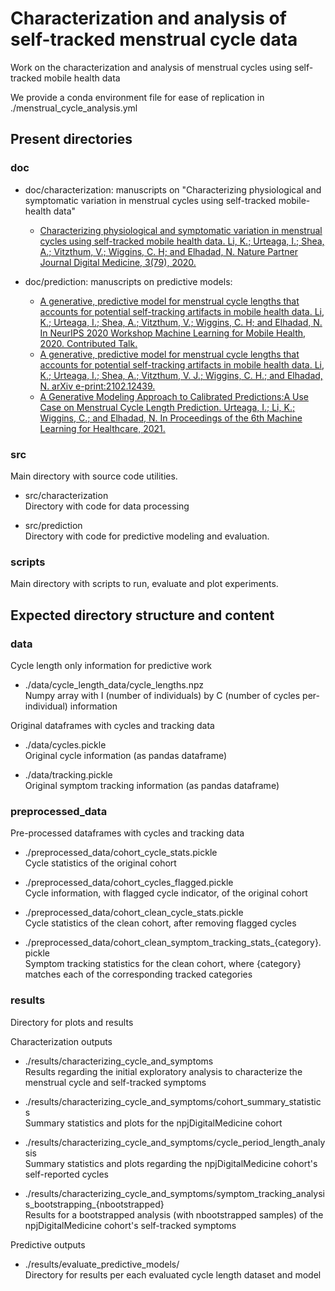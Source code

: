 # Characterization and analysis of self-tracked menstrual cycle data

Work on the characterization and analysis of menstrual cycles using self-tracked mobile health data

We provide a conda environment file for ease of replication in ./menstrual_cycle_analysis.yml

## Present directories

### doc

- doc/characterization: manuscripts on "Characterizing physiological and symptomatic variation in menstrual cycles using self-tracked mobile-health data"
    - [Characterizing physiological and symptomatic variation in menstrual cycles using self-tracked mobile health data. Li, K.; Urteaga, I.; Shea, A.; Vitzthum, V.; Wiggins, C. H; and Elhadad, N. Nature Partner Journal Digital Medicine, 3(79), 2020.](https://www.nature.com/articles/s41746-020-0269-8)

- doc/prediction: manuscripts on predictive models:
    - [A generative, predictive model for menstrual cycle lengths that accounts for potential self-tracking artifacts in mobile health data. Li, K.; Urteaga, I.; Shea, A.; Vitzthum, V.; Wiggins, C. H; and Elhadad, N. In NeurIPS 2020 Workshop Machine Learning for Mobile Health, 2020. Contributed Talk.](https://sites.google.com/view/ml4mobilehealth-neurips-2020/home#h.kx5rlc27ssyh)
    - [A generative, predictive model for menstrual cycle lengths that accounts for potential self-tracking artifacts in mobile health data. Li, K.; Urteaga, I.; Shea, A.; Vitzthum, V. J.; Wiggins, C. H.; and Elhadad, N. arXiv e-print:2102.12439.](https://arxiv.org/abs/2102.12439)
    - [A Generative Modeling Approach to Calibrated Predictions:A Use Case on Menstrual Cycle Length Prediction. Urteaga, I.; Li, K.; Wiggins, C.; and Elhadad, N. In Proceedings of the 6th Machine Learning for Healthcare, 2021.](https://www.mlforhc.org/accepted-papers-1)

### src

Main directory with source code utilities.

- src/characterization  
    Directory with code for data processing

- src/prediction  
    Directory with code for predictive modeling and evaluation.

### scripts

Main directory with scripts to run, evaluate and plot experiments.

## Expected directory structure and content

### data

Cycle length only information for predictive work
- ./data/cycle_length_data/cycle_lengths.npz  
        Numpy array with I (number of individuals) by C (number of cycles per-individual) information


Original dataframes with cycles and tracking data
- ./data/cycles.pickle  
        Original cycle information (as pandas dataframe)

- ./data/tracking.pickle  
        Original symptom tracking information (as pandas dataframe)
     
### preprocessed_data

Pre-processed dataframes with cycles and tracking data

- ./preprocessed_data/cohort_cycle_stats.pickle  
        Cycle statistics of the original cohort

- ./preprocessed_data/cohort_cycles_flagged.pickle  
        Cycle information, with flagged cycle indicator, of the original cohort

- ./preprocessed_data/cohort_clean_cycle_stats.pickle  
        Cycle statistics of the clean cohort, after removing flagged cycles

- ./preprocessed_data/cohort_clean_symptom_tracking_stats_{category}.pickle  
        Symptom tracking statistics for the clean cohort, where {category} matches each of the corresponding tracked categories

### results

Directory for plots and results

Characterization outputs

- ./results/characterizing_cycle_and_symptoms  
    Results regarding the initial exploratory analysis to characterize the menstrual cycle and self-tracked symptoms
    
- ./results/characterizing_cycle_and_symptoms/cohort_summary_statistics  
        Summary statistics and plots for the npjDigitalMedicine cohort

- ./results/characterizing_cycle_and_symptoms/cycle_period_length_analysis  
        Summary statistics and plots regarding the npjDigitalMedicine cohort's self-reported cycles

- ./results/characterizing_cycle_and_symptoms/symptom_tracking_analysis_bootstrapping_{nbootstrapped}  
        Results for a bootstrapped analysis (with nbootstrapped samples) of the npjDigitalMedicine cohort's self-tracked symptoms 
        
Predictive outputs

- ./results/evaluate_predictive_models/  
        Directory for results per each evaluated cycle length dataset and model
